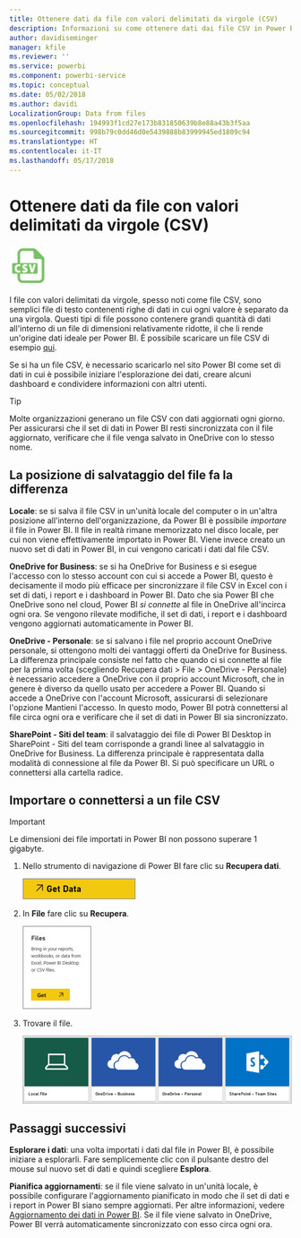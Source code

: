 ```yaml
---
title: Ottenere dati da file con valori delimitati da virgole (CSV)
description: Informazioni su come ottenere dati dai file CSV in Power BI
author: davidiseminger
manager: kfile
ms.reviewer: ''
ms.service: powerbi
ms.component: powerbi-service
ms.topic: conceptual
ms.date: 05/02/2018
ms.author: davidi
LocalizationGroup: Data from files
ms.openlocfilehash: 194993f1cd27e173b831850639b8e88a43b3f5aa
ms.sourcegitcommit: 998b79c0dd46d0e5439888b83999945ed1809c94
ms.translationtype: HT
ms.contentlocale: it-IT
ms.lasthandoff: 05/17/2018
---
```

# <a name="get-data-from-comma-separated-value-csv-files"></a>Ottenere dati da file con valori delimitati da virgole (CSV)
![](media/service-comma-separated-value-files/csv_icon.png)

I file con valori delimitati da virgole, spesso noti come file CSV, sono semplici file di testo contenenti righe di dati in cui ogni valore è separato da una virgola. Questi tipi di file possono contenere grandi quantità di dati all'interno di un file di dimensioni relativamente ridotte, il che li rende un'origine dati ideale per Power BI. È possibile scaricare un file CSV di esempio [qui](http://go.microsoft.com/fwlink/?LinkID=619356).

Se si ha un file CSV, è necessario scaricarlo nel sito Power BI come set di dati in cui è possibile iniziare l'esplorazione dei dati, creare alcuni dashboard e condividere informazioni con altri utenti.

>[!TIP]
>Molte organizzazioni generano un file CSV con dati aggiornati ogni giorno. Per assicurarsi che il set di dati in Power BI resti sincronizzata con il file aggiornato, verificare che il file venga salvato in OneDrive con lo stesso nome.

## <a name="where-your-file-is-saved-makes-a-difference"></a>La posizione di salvataggio del file fa la differenza
**Locale**: se si salva il file CSV in un'unità locale del computer o in un'altra posizione all'interno dell'organizzazione, da Power BI è possibile *importare* il file in Power BI. Il file in realtà rimane memorizzato nel disco locale, per cui non viene effettivamente importato in Power BI. Viene invece creato un nuovo set di dati in Power BI, in cui vengono caricati i dati dal file CSV.

**OneDrive for Business**: se si ha OneDrive for Business e si esegue l'accesso con lo stesso account con cui si accede a Power BI, questo è decisamente il modo più efficace per sincronizzare il file CSV in Excel con i set di dati, i report e i dashboard in Power BI. Dato che sia Power BI che OneDrive sono nel cloud, Power BI *si connette* al file in OneDrive all'incirca ogni ora. Se vengono rilevate modifiche, il set di dati, i report e i dashboard vengono aggiornati automaticamente in Power BI.

**OneDrive - Personale**: se si salvano i file nel proprio account OneDrive personale, si ottengono molti dei vantaggi offerti da OneDrive for Business. La differenza principale consiste nel fatto che quando ci si connette al file per la prima volta (scegliendo Recupera dati > File > OneDrive - Personale) è necessario accedere a OneDrive con il proprio account Microsoft, che in genere è diverso da quello usato per accedere a Power BI. Quando si accede a OneDrive con l'account Microsoft, assicurarsi di selezionare l'opzione Mantieni l'accesso. In questo modo, Power BI potrà connettersi al file circa ogni ora e verificare che il set di dati in Power BI sia sincronizzato.

**SharePoint - Siti del team**: il salvataggio dei file di Power BI Desktop in SharePoint - Siti del team corrisponde a grandi linee al salvataggio in OneDrive for Business. La differenza principale è rappresentata dalla modalità di connessione al file da Power BI. Si può specificare un URL o connettersi alla cartella radice.

## <a name="import-or-connect-to-a-csv-file"></a>Importare o connettersi a un file CSV
>[!IMPORTANT]
>Le dimensioni dei file importati in Power BI non possono superare 1 gigabyte.

1. Nello strumento di navigazione di Power BI fare clic su **Recupera dati**.
   
   ![](media/service-comma-separated-value-files/csv_get_data_button.png)
2. In **File** fare clic su **Recupera**.
   
   ![](media/service-comma-separated-value-files/csv_files_get.png)
3. Trovare il file.
   
   ![](media/service-comma-separated-value-files/csv_find_your_file.png)

## <a name="next-steps"></a>Passaggi successivi
**Esplorare i dati**: una volta importati i dati dal file in Power BI, è possibile iniziare a esplorarli. Fare semplicemente clic con il pulsante destro del mouse sul nuovo set di dati e quindi scegliere **Esplora**.

**Pianifica aggiornamenti**: se il file viene salvato in un'unità locale, è possibile configurare l'aggiornamento pianificato in modo che il set di dati e i report in Power BI siano sempre aggiornati. Per altre informazioni, vedere [Aggiornamento dei dati in Power BI](refresh-data.md). Se il file viene salvato in OneDrive, Power BI verrà automaticamente sincronizzato con esso circa ogni ora.

